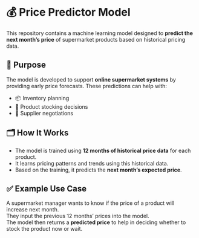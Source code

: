 # 💰 Price Predictor Model

This repository contains a machine learning model designed to **predict the next month’s price** of supermarket products based on historical pricing data.

## 📌 Purpose

The model is developed to support **online supermarket systems** by providing early price forecasts. These predictions can help with:

- 📦 Inventory planning  
- 🛒 Product stocking decisions  
- 🤝 Supplier negotiations  

## 🗂️ How It Works

- The model is trained using **12 months of historical price data** for each product.
- It learns pricing patterns and trends using this historical data.
- Based on the training, it predicts the **next month’s expected price**.

## ✅ Example Use Case

A supermarket manager wants to know if the price of a product will increase next month.  
They input the previous 12 months’ prices into the model.  
The model then returns a **predicted price** to help in deciding whether to stock the product now or wait.
